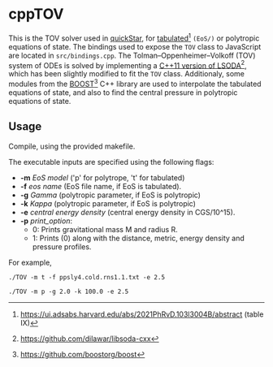 # cppTOV

This is the TOV solver used in [quickStar](https://github.com/esmyrnio/quickStar), for [tabulated](https://ui.adsabs.harvard.edu/abs/2021PhRvD.103l3004B/abstract)[^1] ```(EoS/)``` or polytropic equations of state. The bindings used to expose the ```TOV``` class to JavaScript are located in ```src/bindings.cpp```.
The Tolman–Oppenheimer–Volkoff (TOV) system of ODEs is solved by implementing a [C++11 version of LSODA](https://github.com/dilawar/libsoda-cxx)[^2], which has been slightly modified to fit the ```TOV``` class. 
Additionaly, some modules from the [BOOST](https://github.com/boostorg/boost)[^3] C++ library are used to interpolate the tabulated equations of state, 
and also to find the central pressure in polytropic equations of state.

## Usage

Compile, using the provided makefile.

The executable inputs are specified using the following flags:

- **-m** *EoS model* ('p' for polytrope, 't' for tabulated)
- **-f** *eos name* (EoS file name, if EoS is tabulated).
- **-g** *Gamma* (polytropic parameter, if EoS is polytropic)
- **-k** *Kappa* (polytropic parameter, if EoS is polytropic)
- **-e** *central energy density* (central energy density in CGS/10^15).
- **-p** *print_option*:
    -  0: Prints gravitational mass M and radius R.
    -  1: Prints (0) along with the distance, metric, energy density and pressure profiles.

For example,

```
./TOV -m t -f ppsly4.cold.rns1.1.txt -e 2.5
```
```
./TOV -m p -g 2.0 -k 100.0 -e 2.5
```


[^1]:https://ui.adsabs.harvard.edu/abs/2021PhRvD.103l3004B/abstract (table IX)
[^2]:https://github.com/dilawar/libsoda-cxx
[^3]:https://github.com/boostorg/boost

